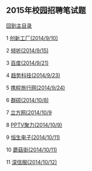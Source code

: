 ## 2015年校园招聘笔试题

[回到主目录](https://github.com/luofengmacheng/algorithms)

1 [创新工厂(2014/9/10)](https://github.com/luofengmacheng/algorithms/blob/master/2015_bishi/chuangxin.md)

2 [倾听(2014/9/15)](https://github.com/luofengmacheng/algorithms/blob/master/2015_bishi/qingting_bishi.md)

3 [百度(2014/9/21)](https://github.com/luofengmacheng/algorithms/blob/master/2015_bishi/baidu_bishi.md)

4 [趋势科技(2014/9/23)](https://github.com/luofengmacheng/algorithms/blob/master/2015_bishi/trendmicro_bishi.md)

5 [携程旅行网(2014/9/24)](https://github.com/luofengmacheng/algorithms/blob/master/2015_bishi/xiecheng_bishi.md)

6 [群硕(2014/10/8)](https://github.com/luofengmacheng/algorithms/blob/master/2015_bishi/qunshuo_bishi.md)

7 [立方网(2014/10/9](https://github.com/luofengmacheng/algorithms/blob/master/2015_bishi/lifangwang_bishi.md)

8 [PPTV聚力(2014/10/9)](https://github.com/luofengmacheng/algorithms/blob/master/2015_bishi/pptv_bishi.md)

9 [恒生电子(2014/10/11)](https://github.com/luofengmacheng/algorithms/blob/master/2015_bishi/hengshengdianzi_bishi.md)

10 [蘑菇街(2014/10/11)](https://github.com/luofengmacheng/algorithms/blob/master/2015_bishi/mogujie_bishi.md)

11 [深信服(2014/10/12)](https://github.com/luofengmacheng/algorithms/blob/master/2015_bishi/shenxinfu_bishi.md)

